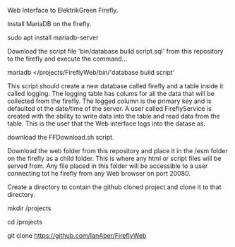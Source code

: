 Web Interface to ElektrikGreen Firefly.

Install MariaDB on the firefly.

sudo apt install mariadb-server

Download the script file 'bin/database build script.sql' from this repository to the firefly and execute the command...

mariadb </projects/FireflyWeb/bin/'database build script'

This script should create a new database called firefly and a table inside it called logging. The logging table has colums
for all the data that will be collected from the firefly. The logged column is the primary key and is defaulted ot the date/time of the server.
A user called FireflyService is created with the ability to write data into the table and read data from the table. This is the user that the Web
interface logs into the datase as.

download the FFDownload.sh script.

Download the web folder from this repository and place it in the /esm folder on the firefly as a child folder. This is where any html or script files
will be served from. Any file placed in this folder will be accessible to a user connecting tot he firefly from any Web browser on port 20080.

Create a directory to contain the github cloned project and clone it to that directory.

mkdir /projects

cd /projects

git clone https://github.com/IanAber/FireflyWeb


